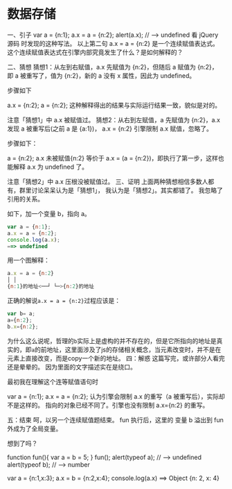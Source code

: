 # 数据存储

一、引子
var a = {n:1};
a.x = a = {n:2};
alert(a.x); // --> undefined
看 jQuery 源码 时发现的这种写法。 以上第二句 a.x = a = {n:2} 是一个连续赋值表达式。 这个连续赋值表达式在引擎内部究竟发生了什么？是如何解释的？

二、猜想
猜想1：从左到右赋值，a.x 先赋值为 {n:2}，但随后 a 赋值为 {n:2}， 即 a 被重写了，值为 {n:2}，新的 a 没有 x 属性，因此为 undefined。

步骤如下

a.x = {n:2};
a = {n:2};
这种解释得出的结果与实际运行结果一致，貌似是对的。

注意「猜想1」中 a.x 被赋值过。
猜想2：从右到左赋值，a 先赋值为 {n:2}，a.x 发现 a 被重写后(之前 a 是 {a:1})， a.x = {n:2} 引擎限制 a.x 赋值，忽略了。

步骤如下：

a = {n:2};
a.x 未被赋值{n:2}
等价于 a.x = (a = {n:2})，即执行了第一步，这样也能解释 a.x 为 undefined 了。

注意「猜想2」中 a.x 压根没被赋值过。
三、证明
上面两种猜想相信多数人都有，群里讨论呆呆认为是「猜想1」， 我认为是「猜想2」。其实都错了。 我忽略了引用的关系。

如下，加一个变量 b，指向 a。

```js
var a = {n:1};
a.x = a = {n:2};
console.log(a.x);
==> undefined
```

用一个图解释：

```js
a.x = a = {n:2}
│ │
{n:1}的地址<──┘ └─>{n:2}的地址
```
正确的解说`a.x = a = {n:2}`过程应该是：

```js
var b= a;
a={n:2};
b.x={n:2};
```
为什么这么说呢，哲理的`b`实际上是虚构的并不存在的，但是它所指向的地址是真实的，即`a`的前地址，这里面涉及了js的存储相关概念，当元素改变时，并不是在元素上直接改变，而是copy一个新的地址。
四：解惑
这篇写完，或许部分人看完还是晕晕的。 因为里面的文字描述实在是绕口。

最初我在理解这个连等赋值语句时

var a = {n:1};
a.x = a = {n:2};
认为引擎会限制 a.x 的重写（a 被重写后），实际却不是这样的。 指向的对象已经不同了。引擎也没有限制 a.x={n:2} 的重写。

五：结束
呵，以另一个连续赋值题结束。 fun 执行后，这里的 变量 b 溢出到 fun 外成为了全局变量。

想到了吗？

function fun(){
var a = b = 5;
}
fun();
alert(typeof a); // --> undefined
alert(typeof b); // --> number

var a = {n:1,x:3};
a.x = b = {n:2,x:4};
console.log(a.x)
==> Object {n: 2, x: 4}
